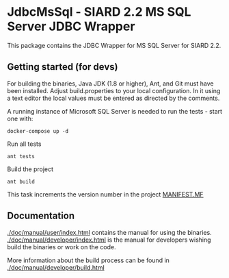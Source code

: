 # JdbcMsSql - SIARD 2.2 MS SQL Server JDBC Wrapper

This package contains the JDBC Wrapper for MS SQL Server for SIARD 2.2.

## Getting started (for devs)
For building the binaries, Java JDK (1.8 or higher), Ant, and Git must
have been installed. Adjust build.properties to your local configuration. In it using a text editor the local values must be
entered as directed by the comments.

A running instance of Microsoft SQL Server is needed to run the tests - start one with:

```shell
docker-compose up -d
```

Run all tests

```shell
ant tests
```

Build the project

```shell
ant build
```

This task increments the version number in the project [MANIFEST.MF](./src/META-INF/MANIFEST.MF)


## Documentation
[./doc/manual/user/index.html](./doc/manual/user/index.html) contains the manual for using the binaries.
[./doc/manual/developer/index.html](./doc/manual/user/index.html) is the manual for developers wishing
build the binaries or work on the code.

More information about the build process can be found in
[./doc/manual/developer/build.html](./doc/manual/developer/build.html)

